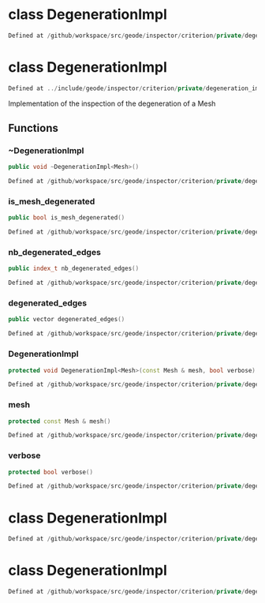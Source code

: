 # class DegenerationImpl

```cpp
Defined at /github/workspace/src/geode/inspector/criterion/private/degeneration_impl.cpp#130
```

# class DegenerationImpl

```cpp
Defined at ../include/geode/inspector/criterion/private/degeneration_impl.h#36
```

 Implementation of the inspection of the degeneration of a Mesh



## Functions

### ~DegenerationImpl

```cpp
public void ~DegenerationImpl<Mesh>()
```

```cpp
Defined at /github/workspace/src/geode/inspector/criterion/private/degeneration_impl.cpp#48
```

### is_mesh_degenerated

```cpp
public bool is_mesh_degenerated()
```

```cpp
Defined at /github/workspace/src/geode/inspector/criterion/private/degeneration_impl.cpp#53
```

### nb_degenerated_edges

```cpp
public index_t nb_degenerated_edges()
```

```cpp
Defined at /github/workspace/src/geode/inspector/criterion/private/degeneration_impl.cpp#66
```

### degenerated_edges

```cpp
public vector degenerated_edges()
```

```cpp
Defined at /github/workspace/src/geode/inspector/criterion/private/degeneration_impl.cpp#80
```

### DegenerationImpl

```cpp
protected void DegenerationImpl<Mesh>(const Mesh & mesh, bool verbose)
```

```cpp
Defined at /github/workspace/src/geode/inspector/criterion/private/degeneration_impl.cpp#40
```

### mesh

```cpp
protected const Mesh & mesh()
```

```cpp
Defined at /github/workspace/src/geode/inspector/criterion/private/degeneration_impl.cpp#114
```

### verbose

```cpp
protected bool verbose()
```

```cpp
Defined at /github/workspace/src/geode/inspector/criterion/private/degeneration_impl.cpp#120
```



# class DegenerationImpl

```cpp
Defined at /github/workspace/src/geode/inspector/criterion/private/degeneration_impl.cpp#126
```

# class DegenerationImpl

```cpp
Defined at /github/workspace/src/geode/inspector/criterion/private/degeneration_impl.cpp#128
```

